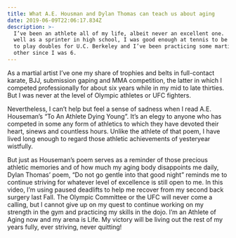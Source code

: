 ```yaml
---
title: What A.E. Housman and Dylan Thomas can teach us about aging
date: 2019-06-09T22:06:17.834Z
description: >-
  I’ve been an athlete all of my life, albeit never an excellent one.  I did
  well as a sprinter in high school, I was good enough at tennis to be invited
  to play doubles for U.C. Berkeley and I’ve been practicing some martial or
  other since I was 6.
---
```

As a martial artist I’ve one my share of trophies and belts in full-contact karate, BJJ, submission gaping and MMA competition, the latter in which I competed professionally for about six years while in my mid to late thirties.  But I was never at the level of Olympic athletes or UFC fighters.  

Nevertheless, I can’t help but feel a sense of sadness when I read A.E. Houseman’s “To An Athlete Dying Young”.  It’s an elegy to anyone who has competed in some any form of athletics to which they have devoted their heart, sinews and countless hours.  Unlike the athlete of that poem, I have lived long enough to regard those athletic achievements of yesteryear wistfully.

But just as Houseman’s poem serves as a reminder of those precious athletic memories and of how much my aging body disappoints me daily, Dylan Thomas’ poem, “Do not go gentle into that good night” reminds me to continue striving for whatever level of excellence is still open to me.  In this video, I’m using paused deadlifts to help me recover from my second back surgery last Fall.  The Olympic Committee or the UFC will never come a calling, but I cannot give up on my quest to continue working on my strength in the gym and practicing my skills in the dojo.  I’m an Athlete of Aging now and my arena is Life.  My victory will be living out the rest of my years fully, ever striving, never quitting!
